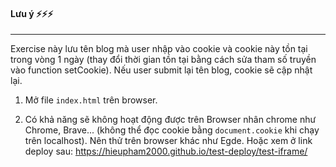 #### Lưu ý :zap::zap::zap:

---
Exercise này lưu tên blog mà user nhập vào cookie và cookie này tồn tại trong vòng 1 ngày (thay đổi thời gian tồn tại bằng cách sửa tham số truyền vào function setCookie). Nếu user submit lại tên blog, cookie sẽ cập nhật lại.

1. Mở file ```index.html``` trên browser. 
 
2. Có khả năng sẽ không hoạt động được trên Browser nhân chrome như Chrome, Brave... (không thể đọc cookie bằng ```document.cookie``` khi chạy trên localhost). Nên thử trên browser khác như Egde. Hoặc xem ở link deploy sau:
<a href="https://hieupham2000.github.io/test-deploy/test-iframe/">https://hieupham2000.github.io/test-deploy/test-iframe/</a>